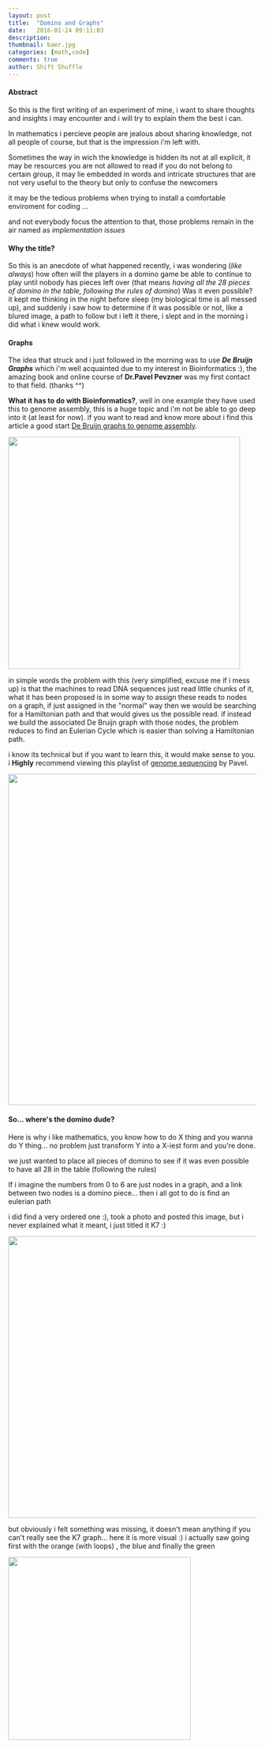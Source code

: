 ```yaml
---
layout: post
title:  "Domino and Graphs"
date:   2016-01-24 09:11:03
description:
thumbnail: baer.jpg
categories: [math,code]
comments: true
author: Shift Shuffle
---
```




#### Abstract

So this is the first writing of an experiment of mine, i want to share thoughts and insights i may encounter and i will try to explain them the best i can.

In mathematics i percieve people are jealous about sharing knowledge, not all people of course, but that is the impression i'm left with.

Sometimes the way in wich the knowledge is hidden its not at all explicit, it may be resources you are not allowed to read if you do not belong to certain group, it may lie embedded in words and intricate structures that are not very useful to the theory but only to confuse the newcomers

it may be the tedious problems when trying to install a comfortable enviroment for coding ...

and not everybody focus the attention to that, those problems remain in the air named as _implementation issues_


#### Why the title?

So this is an anecdote of what happened recently, i was wondering (_like always_) how often will the players in a domino game be able to continue to play until nobody has pieces left over (that means _having all the 28 pieces of domino in the table, following the rules of domino_)
Was it even possible? it kept me thinking in the night before sleep (my biological time is all messed up), and suddenly i saw how to determine if it was possible or not, like a blured image, a path to follow but i left it there, i slept and in the morning i did what i knew would work.

#### Graphs

The idea that struck and i just followed in the morning was to use **_De Bruijn Graphs_** which i'm well acquainted due to my interest in Bioinformatics :), the amazing book and online course of **Dr.Pavel Pevzner** was my first contact to that field. (thanks ^^)

**What it has to do with Bioinformatics?**, well in one example they have used this to genome assembly, this is a huge topic and i'm not be able to go deep into it (at least for now). if you want to read and know more about i find this article a good start [De Bruijn graphs to genome assembly](http://www.nature.com/nbt/journal/v29/n11/full/nbt.2023.html).

<img src="http://www.nature.com/nrg/journal/v14/n5/images/nrg3433-f1.jpg" width="470">


in simple words the problem with this (very simplified, excuse me if i mess up) is that the machines to read DNA sequences just read little chunks of it, what it has been proposed is in some way to assign these reads to nodes on a graph, if just assigned in the "normal" way then we would be searching for a Hamiltonian path and that would gives us the possible read.
if instead we build the associated De Bruijn graph with those nodes, the problem reduces to find an Eulerian Cycle which is easier than solving a Hamiltonian path.

i know its technical but if you want to learn this, it would make sense to you. i **Highly** recommend viewing this playlist of [genome sequencing](https://www.youtube.com/watch?v=vjB6nhOu3BY&index=1&list=PL_XJ5e24FaSE9U2aRrvLnZWeZbw30u3IH) by Pavel.

<img src="http://www.nature.com/nbt/journal/v29/n11/images_article/nbt.2023-F3.gif" width="670">

#### So... where's the domino dude?
Here is why i like mathematics, you know how to do X thing and you wanna do Y thing... no problem just transform Y into a X-iest form and you're done.

we just wanted to place all pieces of domino to see if it was even possible to have all 28 in the table (following the rules)

If i imagine the numbers from 0 to 6 are just nodes in a graph, and a link between two nodes is a domino piece... then i all got to do is find an eulerian path

i did find a very ordered one :), took a photo and posted this image, but i never explained what it meant, i just titled it K7 :)


<img src="{{ site.url }}/assets/img/domino.jpg" width="570">

but obviously i felt something was missing, it doesn't mean anything if you can't really see the K7 graph...
here it is more visual :) i actually saw going first with the orange (with loops) , the blue and finally the green


<img src="{{ site.url }}/assets/img/domgraph.jpg" width="370">
